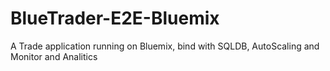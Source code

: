 BlueTrader-E2E-Bluemix
======================

A Trade application running on Bluemix, bind with SQLDB, AutoScaling and Monitor and Analitics
